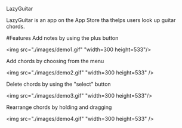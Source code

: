 <h>LazyGuitar</h>


LazyGuitar is an app on the App Store tha thelps users look up guitar chords.

#Features
Add notes by using the plus button

<img src="./images/demo1.gif" "width=300 height=533"/>

Add chords by choosing from the menu

<img src="./images/demo2.gif" "width=300 height=533" />

Delete chords by using the "select" button

<img src="./images/demo3.gif" "width=300 height=533"/>

Rearrange chords by holding and dragging

<img src="./images/demo4.gif" "width=300 height=533" />
